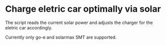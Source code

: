 # Charge eletric car optimally via solar

The script reads the current solar power and adjusts the
charger for the eletric car accordingly.

Currently only go-e and solarmax SMT are supported.
